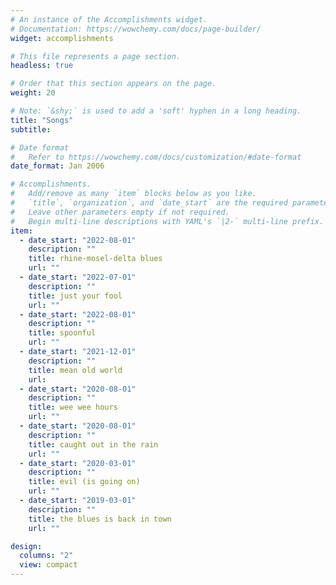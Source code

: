 ```yaml
---
# An instance of the Accomplishments widget.
# Documentation: https://wowchemy.com/docs/page-builder/
widget: accomplishments

# This file represents a page section.
headless: true

# Order that this section appears on the page.
weight: 20

# Note: `&shy;` is used to add a 'soft' hyphen in a long heading.
title: "Songs"
subtitle:

# Date format
#   Refer to https://wowchemy.com/docs/customization/#date-format
date_format: Jan 2006

# Accomplishments.
#   Add/remove as many `item` blocks below as you like.
#   `title`, `organization`, and `date_start` are the required parameters.
#   Leave other parameters empty if not required.
#   Begin multi-line descriptions with YAML's `|2-` multi-line prefix.
item:
  - date_start: "2022-08-01"
    description: ""
    title: rhine-mosel-delta blues
    url: ""
  - date_start: "2022-07-01"
    description: ""
    title: just your fool
    url: ""
  - date_start: "2022-08-01"
    description: ""
    title: spoonful
    url: ""
  - date_start: "2021-12-01"
    description: ""
    title: mean old world
    url:
  - date_start: "2020-08-01"
    description: ""
    title: wee wee hours
    url: ""
  - date_start: "2020-08-01"
    description: ""
    title: caught out in the rain
    url: ""
  - date_start: "2020-03-01"
    description: ""
    title: evil (is going on)
    url: ""
  - date_start: "2019-03-01"
    description: ""
    title: the blues is back in town
    url: ""

design:
  columns: "2"
  view: compact
---
```

